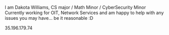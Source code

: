 I am Dakota Williams, CS major / Math Minor / CyberSecurity Minor
Currently working for OIT, Network Services and am happy to help with any issues you may have... be it reasonable :D

35.196.179.74
